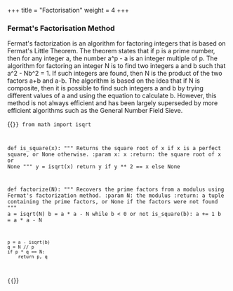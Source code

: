 +++
title = "Factorisation"
weight = 4
+++
### Fermat's Factorisation Method
Fermat's factorization is an algorithm for factoring integers that is based on Fermat's Little Theorem. The theorem states that if p is a prime number, then for any integer a, the number a^p - a is an integer multiple of p. The algorithm for factoring an integer N is to find two integers a and b such that a^2 - Nb^2 = 1. If such integers are found, then N is the product of the two factors a+b and a-b. The algorithm is based on the idea that if N is composite, then it is possible to find such integers a and b by trying different values of a and using the equation to calculate b. However, this method is not always efficient and has been largely superseded by more efficient algorithms such as the General Number Field Sieve.

{{<code>}}
from math import isqrt

def is_square(x):
    """
    Returns the square root of x if x is a perfect square, or None otherwise.
    :param x: x
    :return: the square root of x or None
    """
    y = isqrt(x)
    return y if y ** 2 == x else None

def factorize(N):
    """
    Recovers the prime factors from a modulus using Fermat's factorization method.
    :param N: the modulus
    :return: a tuple containing the prime factors, or None if the factors were not found
    """
    a = isqrt(N)
    b = a * a - N
    while b < 0 or not is_square(b):
        a += 1
        b = a * a - N

    p = a - isqrt(b)
    q = N // p
    if p * q == N:
        return p, q

{{</code>}}